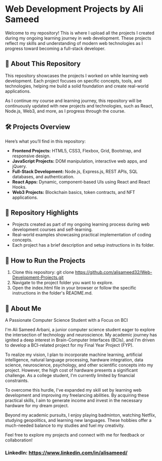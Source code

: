 # Web Development Projects by Ali Sameed  

Welcome to my repository! This is where I upload all the projects I created during my ongoing learning journey in web development. These projects reflect my skills and understanding of modern web technologies as I progress toward becoming a full-stack developer.  

## 📜 About This Repository  
This repository showcases the projects I worked on while learning web development. Each project focuses on specific concepts, tools, and technologies, helping me build a solid foundation and create real-world applications.  

As I continue my course and learning journey, this repository will be continuously updated with new projects and technologies, such as React, Node.js, Web3, and more, as I progress through the course.  

## 🛠️ Projects Overview  
Here’s what you’ll find in this repository:  
- **Frontend Projects:** HTML5, CSS3, Flexbox, Grid, Bootstrap, and responsive design.  
- **JavaScript Projects:** DOM manipulation, interactive web apps, and jQuery.  
- **Full-Stack Development:** Node.js, Express.js, REST APIs, SQL databases, and authentication.  
- **React Apps:** Dynamic, component-based UIs using React and React Hooks.  
- **Web3 Projects:** Blockchain basics, token contracts, and NFT applications.  

## 🌟 Repository Highlights  
- Projects created as part of my ongoing learning process during web development courses and self-learning.  
- Real-world examples showcasing practical implementation of coding concepts.  
- Each project has a brief description and setup instructions in its folder.

## 🚀 How to Run the Projects

1. Clone this repository: git clone https://github.com/alisameed32/Web-Development-Projects.git
2. Navigate to the project folder you want to explore.
3. Open the index.html file in your browser or follow the specific instructions in the folder's README.md.

## 📌 About Me

A Passionate Computer Science Student with a Focus on BCI

I'm Ali Sameed Arbani, a junior computer science student eager to explore the intersection of technology and neuroscience. My academic journey has ignited a deep interest in Brain-Computer Interfaces (BCIs), and I'm driven to develop a BCI-related project for my Final Year Project (FYP).

To realize my vision, I plan to incorporate machine learning, artificial intelligence, natural language processing, hardware integration, data science, neuroscience, psychology, and other scientific concepts into my project. However, the high cost of hardware presents a significant challenge. As a college student, I'm currently limited by financial constraints.

To overcome this hurdle, I've expanded my skill set by learning web development and improving my freelancing abilities. By acquiring these practical skills, I aim to generate income and invest in the necessary hardware for my dream project.

Beyond my academic pursuits, I enjoy playing badminton, watching Netflix, studying geopolitics, and learning new languages. These hobbies offer a much-needed balance to my studies and fuel my creativity.

Feel free to explore my projects and connect with me for feedback or collaboration!

### LinkedIn: https://www.linkedin.com/in/alisameed/

